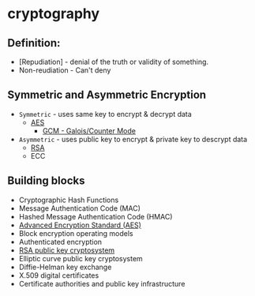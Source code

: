 # cryptography

## Definition:

* [Repudiation]  - denial of the truth or validity of something.
* Non-reudiation - Can't deny

## Symmetric and Asymmetric Encryption

* `Symmetric` - uses same key to encrypt & decrypt data
    * [AES](AES/aes.md)
        * [GCM - Galois/Counter Mode](AES/gcm.md)
* `Asymmetric` - uses public key to encrypt & private key to descrypt data
    * [RSA](RSA/rsa.md)
    * ECC

## Building blocks

* Cryptographic Hash Functions
* Message Authentication Code (MAC)
* Hashed Message Authentication Code (HMAC)
* [Advanced Encryption Standard (AES)](AES/aes.md)
* Block encryption operating models
* Authenticated encryption
* [RSA public key cryptosystem](RSA/rsa.md)
* Elliptic curve public key cryptosystem
* Diffie-Helman key exchange
* X.509 digital certificates
* Certificate authorities and public key infrastructure